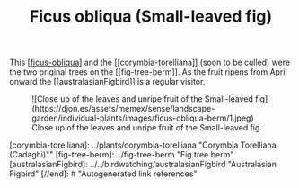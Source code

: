 ﻿---
latitude: -27.53784332426967
longitude: 152.0567883086875
photos:
  1:
    date: 2025-03-31 16:58:22
    description: None
    filename: 8BCF8062-DC0E-402B-86BC-898764C2A9C7.heic
    latitude: -27.538378333333334
    longitude: 152.05587783333334
    memexFilename: images/ficus-obliqua-berm/1.jpeg
    title: None
tags:
- ficus
- fig
- wood-duck-meadows
title: Ficus obliqua (Small-leaved fig)
type: single-plant
---
This [[ficus-obliqua]] and the [[corymbia-torelliana]] (soon to be culled) were the two original trees on the [[fig-tree-berm]]. As the fruit ripens from April onward the [[australasianFigbird]] is a regular visitor. 

<figure markdown>
![Close up of the leaves and unripe fruit of the Small-leaved fig](https://djon.es/assets/memex/sense/landscape-garden/individual-plants/images/ficus-obliqua-berm/1.jpeg)
<caption>Close up of the leaves and unripe fruit of the Small-leaved fig</caption>
</figure>

[//begin]: # "Autogenerated link references for markdown compatibility"
[ficus-obliqua]: ../plants/ficus-obliqua "Ficus obliqua (Small-leaved fig)"
[corymbia-torelliana]: ../plants/corymbia-torelliana "Corymbia Torelliana (Cadaghi)""
[fig-tree-berm]: ../fig-tree-berm "Fig tree berm"
[australasianFigbird]: ../../birdwatching/australasianFigbird "Australasian Figbird"
[//end]: # "Autogenerated link references"